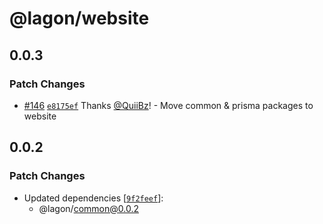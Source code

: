 # @lagon/website

## 0.0.3

### Patch Changes

- [#146](https://github.com/lagonapp/lagon/pull/146) [`e8175ef`](https://github.com/lagonapp/lagon/commit/e8175effa1e3ccaaa673e60bfba4fcb9376cc15d) Thanks [@QuiiBz](https://github.com/QuiiBz)! - Move common & prisma packages to website

## 0.0.2

### Patch Changes

- Updated dependencies [[`9f2feef`](https://github.com/lagonapp/lagon/commit/9f2feef1d13a286e957f01521589e3e4ae1b8119)]:
  - @lagon/common@0.0.2
